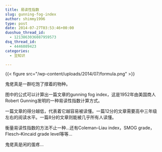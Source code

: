 ```yaml
---
title: 易读性指数
slug: gunning-fog-index
author: shimmy1996
type: post
date: 2014-07-27T03:53:46+00:00
duoshuo_thread_id:
  - 1213863036087959573
dsq_thread_id:
  - 4446089423
categories:
  - 豆知识

---
```

{{< figure src="/wp-content/uploads/2014/07/formula.png" >}}

鬼佬真是一群吃饱了撑着的物种。

图中的公式可以计算出一篇文章的gunning fog index，这是1952年由美国商人Robert Gunning发明的一种易读性指数计算方式。

一篇文章的得分越低，代表着它越容易被读懂。一篇12分的文章需要高中三年级左右的阅读水平。一篇8分的文章则能被几乎所有人读懂。

衡量易读性指数的方法不止一种&#8230;还有Coleman–Liau index，SMOG grade，Flesch–Kincaid grade level等等&#8230;

鬼佬真是闲的蛋疼&#8230;
